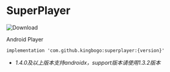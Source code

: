 # SuperPlayer

   ![Download](https://api.bintray.com/packages/kingbogo/maven/SuperPlayer/images/download.svg)
 
 Android Player
 
 ```
 implementation 'com.github.kingbogo:superplayer:{version}'
 ```

* *1.4.0及以上版本支持androidx，support版本请使用1.3.2版本*
